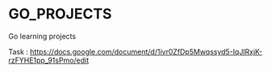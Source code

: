 # GO_PROJECTS
Go learning projects

Task : https://docs.google.com/document/d/1ivr0ZfDp5Mwqssyd5-IqJlRxjK-rzFYHE1pp_91sPmo/edit

